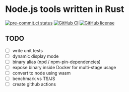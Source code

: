 # Node.js tools written in Rust

[![pre-commit.ci status](https://results.pre-commit.ci/badge/github/smarlhens/riri-node-tools/main.svg)](https://results.pre-commit.ci/latest/github/smarlhens/riri-node-tools/main)
[![GitHub CI](https://github.com/smarlhens/riri-node-tools/workflows/ci/badge.svg)](https://github.com/smarlhens/riri-node-tools/actions/workflows/ci.yml)
[![GitHub license](https://img.shields.io/github/license/smarlhens/riri-node-tools)](https://github.com/smarlhens/riri-node-tools)

## TODO

- [ ] write unit tests
- [ ] dynamic display mode
- [ ] binary alias (npd / npm-pin-dependencies)
- [ ] expose binary inside Docker for multi-stage usage
- [ ] convert to node using wasm
- [ ] benchmark vs TS/JS
- [ ] create github actions
